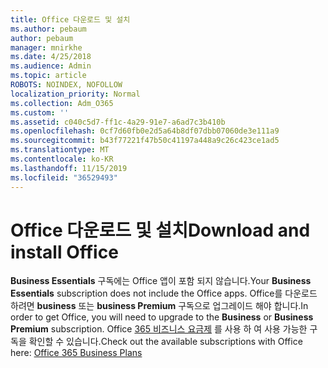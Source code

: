 ```yaml
---
title: Office 다운로드 및 설치
ms.author: pebaum
author: pebaum
manager: mnirkhe
ms.date: 4/25/2018
ms.audience: Admin
ms.topic: article
ROBOTS: NOINDEX, NOFOLLOW
localization_priority: Normal
ms.collection: Adm_O365
ms.custom: ''
ms.assetid: c040c5d7-ff1c-4a29-91e7-a6ad7c3b410b
ms.openlocfilehash: 0cf7d60fb0e2d5a64b8df07dbb07060de3e111a9
ms.sourcegitcommit: b43f77221f47b50c41197a448a9c26c423ce1ad5
ms.translationtype: MT
ms.contentlocale: ko-KR
ms.lasthandoff: 11/15/2019
ms.locfileid: "36529493"
---
```

# <a name="download-and-install-office"></a><span data-ttu-id="f7bf5-102">Office 다운로드 및 설치</span><span class="sxs-lookup"><span data-stu-id="f7bf5-102">Download and install Office</span></span>

<span data-ttu-id="f7bf5-103">**Business Essentials** 구독에는 Office 앱이 포함 되지 않습니다.</span><span class="sxs-lookup"><span data-stu-id="f7bf5-103">Your **Business Essentials** subscription does not include the Office apps.</span></span> <span data-ttu-id="f7bf5-104">Office를 다운로드 하려면 **business** 또는 **business Premium** 구독으로 업그레이드 해야 합니다.</span><span class="sxs-lookup"><span data-stu-id="f7bf5-104">In order to get Office, you will need to upgrade to the **Business** or **Business Premium** subscription.</span></span> <span data-ttu-id="f7bf5-105">Office [365 비즈니스 요금제](https://products.office.com/compare-all-microsoft-office-products?tab=2) 를 사용 하 여 사용 가능한 구독을 확인할 수 있습니다.</span><span class="sxs-lookup"><span data-stu-id="f7bf5-105">Check out the available subscriptions with Office here: [Office 365 Business Plans](https://products.office.com/compare-all-microsoft-office-products?tab=2)</span></span>
  

